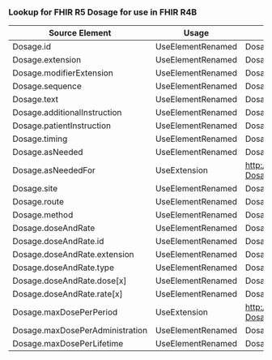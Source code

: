 ### Lookup for FHIR R5 Dosage for use in FHIR R4B

| Source Element | Usage | Target |
| -------------- | ----- | ------ |
| Dosage.id | UseElementRenamed | Dosage.id |
| Dosage.extension | UseElementRenamed | Dosage.extension |
| Dosage.modifierExtension | UseElementRenamed | Dosage.modifierExtension |
| Dosage.sequence | UseElementRenamed | Dosage.sequence |
| Dosage.text | UseElementRenamed | Dosage.text |
| Dosage.additionalInstruction | UseElementRenamed | Dosage.additionalInstruction |
| Dosage.patientInstruction | UseElementRenamed | Dosage.patientInstruction |
| Dosage.timing | UseElementRenamed | Dosage.timing |
| Dosage.asNeeded | UseElementRenamed | Dosage.asNeeded[x] |
| Dosage.asNeededFor | UseExtension | http://hl7.org/fhir/5.0/StructureDefinition/extension-Dosage.asNeededFor |
| Dosage.site | UseElementRenamed | Dosage.site |
| Dosage.route | UseElementRenamed | Dosage.route |
| Dosage.method | UseElementRenamed | Dosage.method |
| Dosage.doseAndRate | UseElementRenamed | Dosage.doseAndRate |
| Dosage.doseAndRate.id | UseElementRenamed | Dosage.doseAndRate.id |
| Dosage.doseAndRate.extension | UseElementRenamed | Dosage.doseAndRate.extension |
| Dosage.doseAndRate.type | UseElementRenamed | Dosage.doseAndRate.type |
| Dosage.doseAndRate.dose[x] | UseElementRenamed | Dosage.doseAndRate.dose[x] |
| Dosage.doseAndRate.rate[x] | UseElementRenamed | Dosage.doseAndRate.rate[x] |
| Dosage.maxDosePerPeriod | UseExtension | http://hl7.org/fhir/5.0/StructureDefinition/extension-Dosage.maxDosePerPeriod |
| Dosage.maxDosePerAdministration | UseElementRenamed | Dosage.maxDosePerAdministration |
| Dosage.maxDosePerLifetime | UseElementRenamed | Dosage.maxDosePerLifetime |
